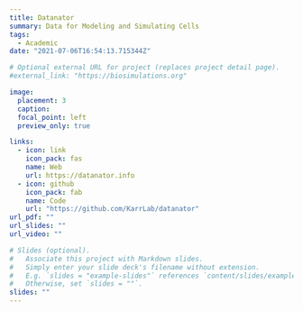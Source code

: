 ```yaml
---
title: Datanator
summary: Data for Modeling and Simulating Cells
tags:
  - Academic
date: "2021-07-06T16:54:13.715344Z"

# Optional external URL for project (replaces project detail page).
#external_link: "https://biosimulations.org"

image:
  placement: 3
  caption:
  focal_point: left
  preview_only: true

links:
  - icon: link
    icon_pack: fas
    name: Web
    url: https://datanator.info
  - icon: github
    icon_pack: fab
    name: Code
    url: "https://github.com/KarrLab/datanator"
url_pdf: ""
url_slides: ""
url_video: ""

# Slides (optional).
#   Associate this project with Markdown slides.
#   Simply enter your slide deck's filename without extension.
#   E.g. `slides = "example-slides"` references `content/slides/example-slides.md`.
#   Otherwise, set `slides = ""`.
slides: ""
---
```

